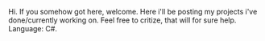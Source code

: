 Hi. If you somehow got here, welcome. Here i'll be posting my projects i've done/currently working on. Feel free to critize, that will for sure help.
Language: C#.

<!---
Providenceee/Providenceee is a ✨ special ✨ repository because its `README.md` (this file) appears on your GitHub profile.
You can click the Preview link to take a look at your changes.
--->
